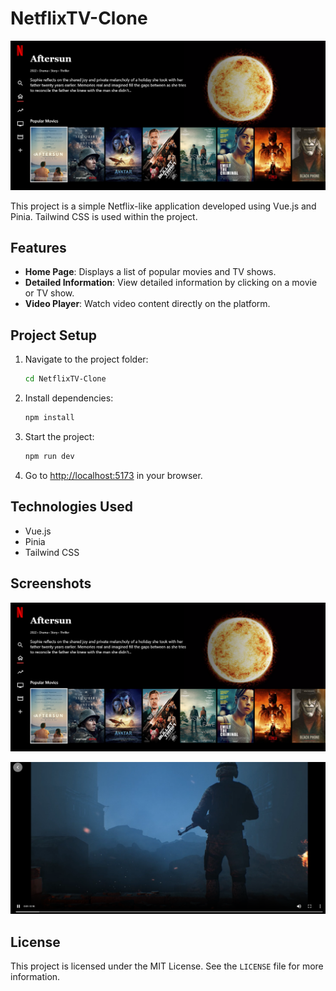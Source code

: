 # NetflixTV-Clone
 
![NetflixTV Clone](img/home.png)

This project is a simple Netflix-like application developed using Vue.js and Pinia. Tailwind CSS is used within the project.

## Features

- **Home Page**: Displays a list of popular movies and TV shows.
- **Detailed Information**: View detailed information by clicking on a movie or TV show.
- **Video Player**: Watch video content directly on the platform.


## Project Setup

1. Navigate to the project folder:

    ```bash
    cd NetflixTV-Clone
    ```

2. Install dependencies:

    ```bash
    npm install
    ```

3. Start the project:

    ```bash
    npm run dev
    ```

4. Go to [http://localhost:5173](http://localhost:5173) in your browser.

## Technologies Used

- Vue.js
- Pinia
- Tailwind CSS

## Screenshots

![Screenshot 1](img/home.png)

![Screenshot 2](img/video.png)


## License

This project is licensed under the MIT License. See the `LICENSE` file for more information.